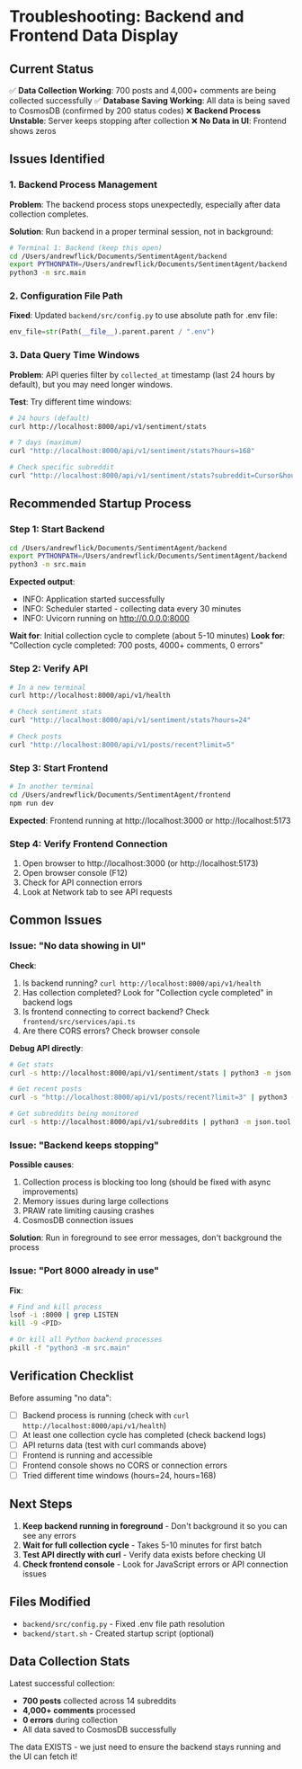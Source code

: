 # Troubleshooting: Backend and Frontend Data Display

## Current Status

✅ **Data Collection Working**: 700 posts and 4,000+ comments are being collected successfully
✅ **Database Saving Working**: All data is being saved to CosmosDB (confirmed by 200 status codes)
❌ **Backend Process Unstable**: Server keeps stopping after collection
❌ **No Data in UI**: Frontend shows zeros

## Issues Identified

### 1. Backend Process Management
**Problem**: The backend process stops unexpectedly, especially after data collection completes.

**Solution**: Run backend in a proper terminal session, not in background:

```bash
# Terminal 1: Backend (keep this open)
cd /Users/andrewflick/Documents/SentimentAgent/backend
export PYTHONPATH=/Users/andrewflick/Documents/SentimentAgent/backend
python3 -m src.main
```

### 2. Configuration File Path
**Fixed**: Updated `backend/src/config.py` to use absolute path for .env file:
```python
env_file=str(Path(__file__).parent.parent / ".env")
```

### 3. Data Query Time Windows
**Problem**: API queries filter by `collected_at` timestamp (last 24 hours by default), but you may need longer windows.

**Test**: Try different time windows:
```bash
# 24 hours (default)
curl http://localhost:8000/api/v1/sentiment/stats

# 7 days (maximum)
curl "http://localhost:8000/api/v1/sentiment/stats?hours=168"

# Check specific subreddit
curl "http://localhost:8000/api/v1/sentiment/stats?subreddit=Cursor&hours=168"
```

## Recommended Startup Process

### Step 1: Start Backend
```bash
cd /Users/andrewflick/Documents/SentimentAgent/backend
export PYTHONPATH=/Users/andrewflick/Documents/SentimentAgent/backend
python3 -m src.main
```

**Expected output**:
- INFO: Application started successfully
- INFO: Scheduler started - collecting data every 30 minutes
- INFO: Uvicorn running on http://0.0.0.0:8000

**Wait for**: Initial collection cycle to complete (about 5-10 minutes)
**Look for**: "Collection cycle completed: 700 posts, 4000+ comments, 0 errors"

### Step 2: Verify API
```bash
# In a new terminal
curl http://localhost:8000/api/v1/health

# Check sentiment stats
curl "http://localhost:8000/api/v1/sentiment/stats?hours=24"

# Check posts
curl "http://localhost:8000/api/v1/posts/recent?limit=5"
```

### Step 3: Start Frontend
```bash
# In another terminal
cd /Users/andrewflick/Documents/SentimentAgent/frontend
npm run dev
```

**Expected**: Frontend running at http://localhost:3000 or http://localhost:5173

### Step 4: Verify Frontend Connection
1. Open browser to http://localhost:3000 (or http://localhost:5173)
2. Open browser console (F12)
3. Check for API connection errors
4. Look at Network tab to see API requests

## Common Issues

### Issue: "No data showing in UI"

**Check**:
1. Is backend running? `curl http://localhost:8000/api/v1/health`
2. Has collection completed? Look for "Collection cycle completed" in backend logs
3. Is frontend connecting to correct backend? Check `frontend/src/services/api.ts`
4. Are there CORS errors? Check browser console

**Debug API directly**:
```bash
# Get stats
curl -s http://localhost:8000/api/v1/sentiment/stats | python3 -m json.tool

# Get recent posts
curl -s "http://localhost:8000/api/v1/posts/recent?limit=3" | python3 -m json.tool

# Get subreddits being monitored  
curl -s http://localhost:8000/api/v1/subreddits | python3 -m json.tool
```

### Issue: "Backend keeps stopping"

**Possible causes**:
1. Collection process is blocking too long (should be fixed with async improvements)
2. Memory issues during large collections
3. PRAW rate limiting causing crashes
4. CosmosDB connection issues

**Solution**: Run in foreground to see error messages, don't background the process

### Issue: "Port 8000 already in use"

**Fix**:
```bash
# Find and kill process
lsof -i :8000 | grep LISTEN
kill -9 <PID>

# Or kill all Python backend processes
pkill -f "python3 -m src.main"
```

## Verification Checklist

Before assuming "no data":

- [ ] Backend process is running (check with `curl http://localhost:8000/api/v1/health`)
- [ ] At least one collection cycle has completed (check backend logs)
- [ ] API returns data (test with curl commands above)
- [ ] Frontend is running and accessible
- [ ] Frontend console shows no CORS or connection errors
- [ ] Tried different time windows (hours=24, hours=168)

## Next Steps

1. **Keep backend running in foreground** - Don't background it so you can see any errors
2. **Wait for full collection cycle** - Takes 5-10 minutes for first batch
3. **Test API directly with curl** - Verify data exists before checking UI
4. **Check frontend console** - Look for JavaScript errors or API connection issues

## Files Modified

- `backend/src/config.py` - Fixed .env file path resolution
- `backend/start.sh` - Created startup script (optional)

## Data Collection Stats

Latest successful collection:
- **700 posts** collected across 14 subreddits
- **4,000+ comments** processed
- **0 errors** during collection
- All data saved to CosmosDB successfully

The data EXISTS - we just need to ensure the backend stays running and the UI can fetch it!
